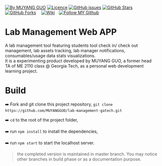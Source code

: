 [![By MUYANG GUO](https://img.shields.io/badge/by-muyangguo-blue.svg)](https://github.com/MUYANGGUO) [![Licence](https://img.shields.io/badge/license-GPL--3.0-blue.svg)](https://github.com/MUYANGGUO/lab-management-gatech/blob/master/LICENSE) [![GitHub issues](https://img.shields.io/github/issues/MUYANGGUO/lab-management-gatech.svg)](https://github.com/MUYANGGUO/lab-management-gatech/issues/) [![GitHub Stars](https://img.shields.io/github/stars/MUYANGGUO/lab-management-gatech.svg?style=social&label=Star)](https://github.com/MUYANGGUO/lab-management-gatech)[![GitHub Forks](https://img.shields.io/github/forks/MUYANGGUO/lab-management-gatech.svg?style=social&label=Fork)](https://github.com/MUYANGGUO/lab-management-gatech)
&emsp;[![Wiki](https://img.shields.io/badge/See--Wiki--Pages-grey?style=for-the-badge&logo=Github)](https://github.com/MUYANGGUO/lab-management-gatech/wiki)&emsp;[![Follow MY Github](https://img.shields.io/badge/Follow--My--Github-purple?style=for-the-badge&logo=Github)](https://github.com/MUYANGGUO)
# Lab Management Web APP
A lab management tool featuring students tool check in/ check out management, lab assets tracking, lab manager notifications, consumables/usage data stats visualizations.<br/>
It is a experimenting product developed by MUYANG GUO, a former head TA of ME 2110 class @ Georgia Tech, as a personal web development learning project. <br/>
# Build

:arrow_right: Fork and git clone this project repository, `git clone https://github.com/MUYANGGUO/lab-management-gatech.git`

:arrow_right: `cd` to the root of the project folder,

:arrow_right: run `npm install` to install the dependencies,

:arrow_right: run `npm start` to start the localhost server.

> the completed version is maintained in master branch. You may notice other branches in build phase or as a documentation purpose.
